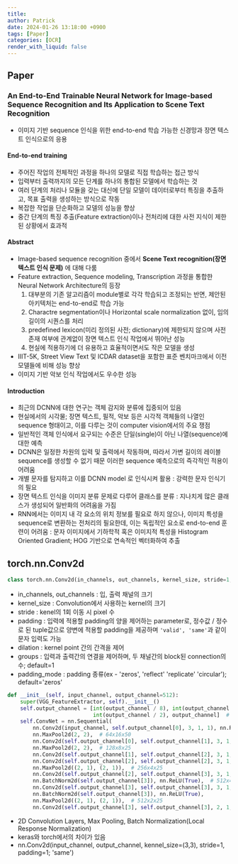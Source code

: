 ```yaml
---
title: 
author: Patrick
date: 2024-01-26 13:18:00 +0900
tags: [Paper]
categories: [OCR]
render_with_liquid: false
---
```

## Paper
### An End-to-End Trainable Neural Network for Image-based Sequence Recognition and Its Application to Scene Text Recognition
- 이미지 기반 sequence 인식을 위한 end-to-end 학습 가능한 신경망과 장면 텍스트 인식으로의 응용
#### End-to-end training
- 주어진 작업의 전체적인 과정을 하나의 모델로 직접 학습하는 접근 방식
- 입력부터 출력까지의 모든 단계를 하나의 통합된 모델에서 학습하는 것
- 여러 단계의 처리나 모듈을 갖는 대신에 단일 모델이 데이터로부터 특징을 추출하고, 목표 출력을 생성하는 방식으로 작동
- 복잡한 작업을 단순화하고 모델의 성능을 향상
- 중간 단계의 특징 추출(Feature extraction)이나 전처리에 대한 사전 지식이 제한된 상황에서 효과적

#### Abstract
- Image-based sequence recognition 중에서 **Scene Text recognition(장면 텍스트 인식 문제)** 에 대해 다룸
- Feature extraction, Sequence modeling, Transcription 과정을 통합한 Neural Network Architecture의 등장 
	1. 대부분의 기존 알고리즘이 module별로 각각 학습되고 조정되는 반면, 제안된 아키텍처는 end-to-end로 학습 가능
	2. Charactre segmentation이나 Horizontal scale normalization 없이, 임의 길이의 시퀀스를 처리
	3. predefined lexicon(미리 정의된 사전; dictionary)에 제한되지 않으며 사전 존재 여부에 관계없이 장면 텍스트 인식 작업에서 뛰어난 성능
	4. 현실에 적용하기에 더 유용하고 효율적이면서도 작은 모델을 생성
- IIIT-5K, Street View Text 및 ICDAR dataset을 포함한 표준 벤치마크에서 이전 모델들에 비해 성능 향상
- 이미지 기반 악보 인식 작업에서도 우수한 성능


#### Introduction
- 최근의 DCNN에 대한 연구는 객체 감지와 분류에 집중되어 있음
- 현실에서의 시각물; 장면 텍스트, 필적, 악보 등은 시각적 객체들의 나열인 sequence 형태이고, 이를 다루는 것이 computer vision에서의 주요 쟁점
- 일반적인 객체 인식에서 요구되는 수준은 단일(single)이 아닌 나열(sequence)에 대한 예측
- DCNN은 일정한 차원의 입력 및 출력에서 작동하며, 따라서 가변 길이의 레이블 sequence를 생성할 수 없기 때문 이러한 sequence 예측으로의 즉각적인 적용이 어려움
- 개별 문자를 탐지하고 이를 DCNN model 로 인식시켜 활용 : 강력한 문자 인식기의 필요
- 장면 텍스트 인식을 이미지 분류 문제로 다루어 클래스를 분류 : 지나치게 많은 클래스가 생성되어 일반화의 어려움을 가짐
- RNN에서는 이미지 내 각 요소의 위치 정보를 필요로 하지 않으나, 이미지 특성을 sequence로 변환하는 전처리의 필요한데, 이는 독립적인 요소로 end-to-end 훈련이 어려움 : 문자 이미지에서 기하학적 혹은 이미지적 특성을 Histogram Oriented Gradient; HOG 기반으로 연속적인 벡터화하여 추출


## torch.nn.Conv2d
```python
class torch.nn.Conv2d(in_channels, out_channels, kernel_size, stride=1, padding=0, dilation=1, groups=1, bias=True, padding_mode='zeros', device=None, dtype=None)
```

- in_channels, out_channels : 입, 출력 채널의 크기
- kernel_size : Convolution에서 사용하는 kernel의 크기
- stride : kenel의 1회 이동 시 pixel 수
- padding : 입력에 적용할 padding의 양을 제어하는 parameter로, 정수값 / 정수로 된 tuple값으로 양변에 적용할 padding을 제공하며 `'valid', 'same'`과 같이 문자 입력도 가능
- dilation : kernel point 간의 간격을 제어
- groups : 입력과 출력간의 연결을 제어하며, 두 채널간의 block된 connection의 수; default=1
- padding_mode : padding 종류(ex - 'zeros', 'reflect' 'replicate' 'circular'); default='zeros'

```python
def __init__(self, input_channel, output_channel=512):
	super(VGG_FeatureExtractor, self).__init__()
	self.output_channel = [int(output_channel / 8), int(output_channel / 4),
						   int(output_channel / 2), output_channel]  # [64, 128, 256, 512]
	self.ConvNet = nn.Sequential(
		nn.Conv2d(input_channel, self.output_channel[0], 3, 1, 1), nn.ReLU(True), 
		nn.MaxPool2d(2, 2),  # 64x16x50
		nn.Conv2d(self.output_channel[0], self.output_channel[1], 3, 1, 1), nn.ReLU(True),
		nn.MaxPool2d(2, 2),  # 128x8x25
		nn.Conv2d(self.output_channel[1], self.output_channel[2], 3, 1, 1), nn.ReLU(True),  # 256x8x25
		nn.Conv2d(self.output_channel[2], self.output_channel[2], 3, 1, 1), nn.ReLU(True),
		nn.MaxPool2d((2, 1), (2, 1)),  # 256x4x25
		nn.Conv2d(self.output_channel[2], self.output_channel[3], 3, 1, 1, bias=False),
		nn.BatchNorm2d(self.output_channel[3]), nn.ReLU(True),  # 512x4x25
		nn.Conv2d(self.output_channel[3], self.output_channel[3], 3, 1, 1, bias=False),
		nn.BatchNorm2d(self.output_channel[3]), nn.ReLU(True),
		nn.MaxPool2d((2, 1), (2, 1)),  # 512x2x25
		nn.Conv2d(self.output_channel[3], self.output_channel[3], 2, 1, 0), nn.ReLU(True))  # 512x1x24
```

- 2D Convolution Layers, Max Pooling, Batch Normalization(Local Response Normalization)
- keras와 torch에서의 차이가 있음
- nn.Conv2d(input_channel, output_channel, kennel_size=(3,3), stride=1, padding=1; 'same')
